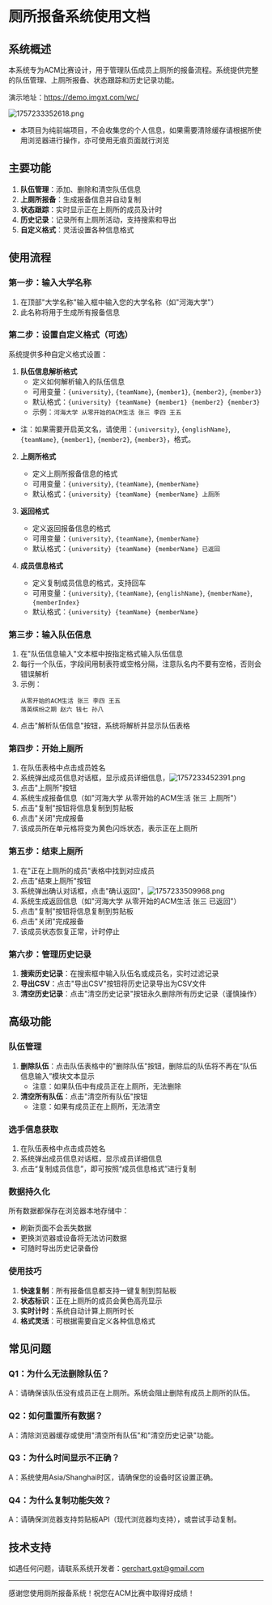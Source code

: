 # 厕所报备系统使用文档

## 系统概述
本系统专为ACM比赛设计，用于管理队伍成员上厕所的报备流程。系统提供完整的队伍管理、上厕所报备、状态跟踪和历史记录功能。

演示地址：https://demo.imgxt.com/wc/

![1757233352618.png](https://picture.imgxt.com/local/1/2025/09/07/68bd40de3873d.png)

* 本项目为纯前端项目，不会收集您的个人信息，如果需要清除缓存请根据所使用浏览器进行操作，亦可使用无痕页面就行浏览

## 主要功能
1. **队伍管理**：添加、删除和清空队伍信息
2. **上厕所报备**：生成报备信息并自动复制
3. **状态跟踪**：实时显示正在上厕所的成员及计时
4. **历史记录**：记录所有上厕所活动，支持搜索和导出
5. **自定义格式**：灵活设置各种信息格式

## 使用流程

### 第一步：输入大学名称
1. 在顶部"大学名称"输入框中输入您的大学名称（如"河海大学"）
2. 此名称将用于生成所有报备信息

### 第二步：设置自定义格式（可选）
系统提供多种自定义格式设置：

1. **队伍信息解析格式**
   - 定义如何解析输入的队伍信息
   - 可用变量：`{university}`, `{teamName}`, `{member1}`, `{member2}`, `{member3}`
   - 默认格式：`{university} {teamName} {member1} {member2} {member3}`
   - 示例：`河海大学 从零开始的ACM生活 张三 李四 王五`

* 注：如果需要开启英文名，请使用：`{university}`, `{englishName}`, `{teamName}`, `{member1}`, `{member2}`, `{member3}`，格式。

2. **上厕所格式**
   - 定义上厕所报备信息的格式
   - 可用变量：`{university}`, `{teamName}`, `{memberName}`
   - 默认格式：`{university} {teamName} {memberName} 上厕所`

3. **返回格式**
   - 定义返回报备信息的格式
   - 可用变量：`{university}`, `{teamName}`, `{memberName}`
   - 默认格式：`{university} {teamName} {memberName} 已返回`

4. **成员信息格式**
   - 定义复制成员信息的格式，支持回车
   - 可用变量：`{university}`, `{teamName}`, `{englishName}`, `{memberName}`, `{memberIndex}`
   - 默认格式：`{university} {teamName} {memberName}`

### 第三步：输入队伍信息
1. 在"队伍信息输入"文本框中按指定格式输入队伍信息
2. 每行一个队伍，字段间用制表符或空格分隔，注意队名内不要有空格，否则会错误解析
3. 示例：
   ```
   从零开始的ACM生活 张三 李四 王五
   落英缤纷之期 赵六 钱七 孙八
   ```
4. 点击"解析队伍信息"按钮，系统将解析并显示队伍表格

### 第四步：开始上厕所
1. 在队伍表格中点击成员姓名
2. 系统弹出成员信息对话框，显示成员详细信息，![1757233452391.png](https://picture.imgxt.com/local/1/2025/09/07/68bd4134580fb.png)
3. 点击"上厕所"按钮
4. 系统生成报备信息（如"河海大学 从零开始的ACM生活 张三 上厕所"）
5. 点击"复制"按钮将信息复制到剪贴板
6. 点击"关闭"完成报备
7. 该成员所在单元格将变为黄色闪烁状态，表示正在上厕所

### 第五步：结束上厕所
1. 在"正在上厕所的成员"表格中找到对应成员
2. 点击"结束上厕所"按钮
3. 系统弹出确认对话框，点击"确认返回"，![1757233509968.png](https://picture.imgxt.com/local/1/2025/09/07/68bd4174c24a8.png)
4. 系统生成返回信息（如"河海大学 从零开始的ACM生活 张三 已返回"）
5. 点击"复制"按钮将信息复制到剪贴板
6. 点击"关闭"完成报备
7. 该成员状态恢复正常，计时停止

### 第六步：管理历史记录
1. **搜索历史记录**：在搜索框中输入队伍名或成员名，实时过滤记录
2. **导出CSV**：点击"导出CSV"按钮将历史记录导出为CSV文件
3. **清空历史记录**：点击"清空历史记录"按钮永久删除所有历史记录（谨慎操作）

## 高级功能

### 队伍管理
1. **删除队伍**：点击队伍表格中的"删除队伍"按钮，删除后的队伍将不再在“队伍信息输入”模块文本显示
   - 注意：如果队伍中有成员正在上厕所，无法删除
2. **清空所有队伍**：点击"清空所有队伍"按钮
   - 注意：如果有成员正在上厕所，无法清空

### 选手信息获取
1. 在队伍表格中点击成员姓名
2. 系统弹出成员信息对话框，显示成员详细信息
3. 点击“复制成员信息”，即可按照“成员信息格式”进行复制

### 数据持久化
所有数据都保存在浏览器本地存储中：
- 刷新页面不会丢失数据
- 更换浏览器或设备将无法访问数据
- 可随时导出历史记录备份

### 使用技巧
1. **快速复制**：所有报备信息都支持一键复制到剪贴板
2. **状态标识**：正在上厕所的成员会黄色高亮显示
3. **实时计时**：系统自动计算上厕所时长
4. **格式灵活**：可根据需要自定义各种信息格式

## 常见问题

### Q1：为什么无法删除队伍？
A：请确保该队伍没有成员正在上厕所。系统会阻止删除有成员上厕所的队伍。

### Q2：如何重置所有数据？
A：清除浏览器缓存或使用"清空所有队伍"和"清空历史记录"功能。

### Q3：为什么时间显示不正确？
A：系统使用Asia/Shanghai时区，请确保您的设备时区设置正确。

### Q4：为什么复制功能失效？
A：请确保浏览器支持剪贴板API（现代浏览器均支持），或尝试手动复制。

## 技术支持
如遇任何问题，请联系系统开发者：gerchart.gxt@gmail.com

---
感谢您使用厕所报备系统！祝您在ACM比赛中取得好成绩！
